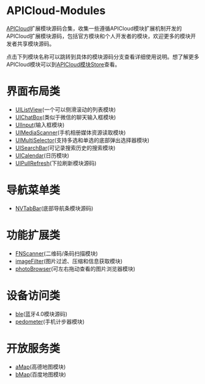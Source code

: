 # APICloud-Modules
[APICloud](https://www.apicloud.com)扩展模块源码合集，收集一些遵循APICloud模块扩展机制开发的APICloud扩展模块源码，包括官方模块和个人开发者的模块，欢迎更多的模块开发者共享模块源码。

点击下列模块名称可以跳转到具体的模块源码分支查看详细使用说明。想了解更多APICloud模块可以到[APICloud模块Store](https://www.apicloud.com/modulestore)查看。

# 界面布局类
- [UIListView](https://github.com/apicloudcom/UIListView)(一个可以侧滑滚动的列表模块)
- [UIChatBox](https://github.com/apicloudcom/UIChatBox)(类似于微信的聊天输入框模块)
- [UIInput](https://github.com/apicloudcom/UIInput)(输入框模块)
- [UIMediaScanner](https://github.com/apicloudcom/UIMediaScanner)(手机相册媒体资源读取模块)
- [UIMultiSelector](https://github.com/apicloudcom/UIMultiSelector)(支持多选和单选的底部弹出选择器模块)
- [UISearchBar](https://github.com/apicloudcom/UISearchBar)(可记录搜索历史的搜索模块)
- [UICalendar](https://github.com/apicloudcom/UICalendar)(日历模块)
- [UIPullRefresh](https://github.com/apicloudcom/UIPullRefresh)(下拉刷新模块源码)

# 导航菜单类
- [NVTabBar](https://github.com/apicloudcom/NVTabBar)(底部导航条模块源码)

# 功能扩展类
- [FNScanner](https://github.com/apicloudcom/FNScanner)(二维码/条码扫描模块)
- [imageFilter](https://github.com/apicloudcom/imageFilter)(图片过滤、压缩和信息获取模块)
- [photoBrowser](https://github.com/apicloudcom/photoBrowser)(可左右拖动查看的图片浏览器模块)

# 设备访问类
- [ble](https://github.com/apicloudcom/pedometer)(蓝牙4.0模块源码)
- [pedometer](https://github.com/apicloudcom/pedometer)(手机计步器模块)

# 开放服务类
- [aMap](https://github.com/apicloudcom/aMap)(高德地图模块)
- [bMap](https://github.com/apicloudcom/bMap)(百度地图模块)
